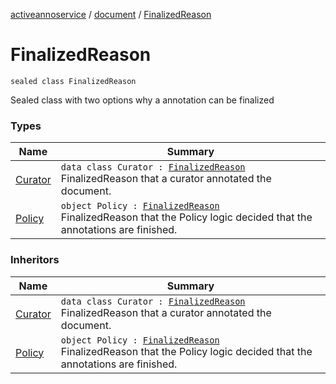 [activeannoservice](../../index.md) / [document](../index.md) / [FinalizedReason](./index.md)

# FinalizedReason

`sealed class FinalizedReason`

Sealed class with two options why a annotation can be finalized

### Types

| Name | Summary |
|---|---|
| [Curator](-curator/index.md) | `data class Curator : `[`FinalizedReason`](./index.md)<br>FinalizedReason that a curator annotated the document. |
| [Policy](-policy.md) | `object Policy : `[`FinalizedReason`](./index.md)<br>FinalizedReason that the Policy logic decided that the annotations are finished. |

### Inheritors

| Name | Summary |
|---|---|
| [Curator](-curator/index.md) | `data class Curator : `[`FinalizedReason`](./index.md)<br>FinalizedReason that a curator annotated the document. |
| [Policy](-policy.md) | `object Policy : `[`FinalizedReason`](./index.md)<br>FinalizedReason that the Policy logic decided that the annotations are finished. |
